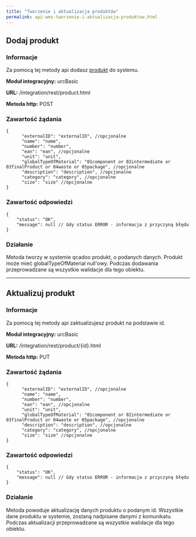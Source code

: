 ```yaml
---
title: "Tworzenie i aktualizacja produktów"
permalink: api-wms-tworzenie-i-aktualizacja-produktow.html
---
```


## Dodaj produkt

### Informacje

Za pomocą tej metody api dodasz [produkt](/produkty) do systemu.

  **Moduł integracyjny:** urcBasic

  **URL:** /integration/rest/product.html

  **Metoda http:** POST

### Zawartość żądania
~~~~~~~~
{
      "externalID": "externalID", //opcjonalne
      "name": "name",
      "number": "number",
      "ean": "ean", //opcjonalne
      "unit": "unit",
      "globalTypeOfMaterial": "01component or 02intermediate or 03finalProduct or 04waste or 05package", //opcjonalne
      "description": "description", //opcjonalne
      "category": "category", //opcjonalne
      "size": "size" //opcjonalne
}
~~~~~~~~

### Zawartość odpowiedzi
~~~~~~~~
{
    "status": "OK",
    "message": null // Gdy status ERROR - informacja z przyczyną błędu
}
~~~~~~~~

### Działanie
Metoda tworzy w systemie qcadoo produkt, o podanych danych. Produkt może mieć globalTypeOfMaterial null'owy. Podczas dodawania przeprowadzane są wszystkie walidacje dla tego obiektu.

---

## Aktualizuj produkt

### Informacje

Za pomocą tej metody api zaktualizujesz produkt na podstawie id.

  **Moduł integracyjny:** urcBasic

  **URL:** /integration/rest/product/{id}.html

  **Metoda http:** PUT

### Zawartość żądania
~~~~~~~~
{
      "externalID": "externalID", //opcjonalne
      "name": "name",
      "number": "number",
      "ean": "ean", //opcjonalne
      "unit": "unit",
      "globalTypeOfMaterial": "01component or 02intermediate or 03finalProduct or 04waste or 05package", //opcjonalne
      "description": "description", //opcjonalne
      "category": "category", //opcjonalne
      "size": "size" //opcjonalne
}
~~~~~~~~

### Zawartość odpowiedzi
~~~~~~~~
{
    "status": "OK",
    "message": null // Gdy status ERROR - informacja z przyczyną błędu
}
~~~~~~~~

### Działanie
Metoda powoduje aktualizację danych produktu o podanym id. Wszystkie dane produktu w systemie, zostaną nadpisane danymi z komunikatu. Podczas aktualizacji przeprowadzane są wszystkie walidacje dla tego obiektu.

